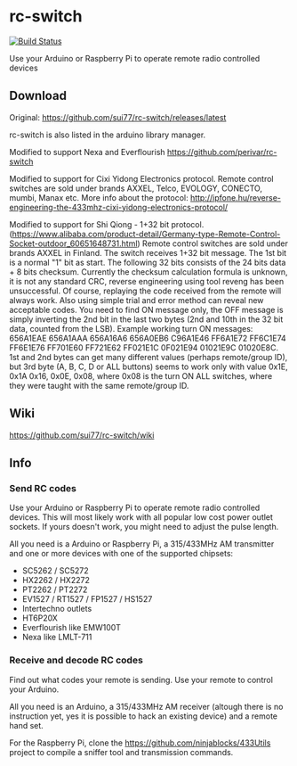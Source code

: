 # rc-switch
[![Build Status](https://travis-ci.org/Attila-FIN/rc-switch.svg?branch=master)](https://travis-ci.org/Attila-FIN/rc-switch)


Use your Arduino or Raspberry Pi to operate remote radio controlled devices

## Download
Original:
https://github.com/sui77/rc-switch/releases/latest

rc-switch is also listed in the arduino library manager.

Modified to support Nexa and Everflourish
https://github.com/perivar/rc-switch

Modified to support for Cixi Yidong Electronics protocol.
Remote control switches are sold under brands AXXEL, Telco, EVOLOGY, CONECTO, mumbi, Manax etc.
More info about the protocol:
http://ipfone.hu/reverse-engineering-the-433mhz-cixi-yidong-electronics-protocol/

Modified to support for Shi Qiong - 1+32 bit protocol.
(https://www.alibaba.com/product-detail/Germany-type-Remote-Control-Socket-outdoor_60651648731.html)
Remote control switches are sold under brands AXXEL in Finland. The switch receives 1+32 bit message. The 1st bit is a normal "1" bit as start. The following 32 bits consists of the 24 bits data + 8 bits checksum. Currently the checksum calculation formula is unknown, it is not any standard CRC, reverse engineering using tool reveng has been unsuccessful. Of course, replaying the code received from the remote will always work. Also using simple trial and error method can reveal new acceptable codes. You need to find ON message only, the OFF message is simply inverting the 2nd bit in the last two bytes (2nd and 10th in the 32 bit data, counted from the LSB). Example working turn ON messages: 656A1EAE 656A1AAA 656A16A6 656A0EB6 C96A1E46 FF6A1E72  FF6C1E74 FF6E1E76 FF701E60 FF721E62 FF021E1C  0F021E94 01021E9C  01020E8C.
1st and 2nd bytes can get many different values (perhaps remote/group ID), but 3rd byte (A, B, C, D or ALL buttons) seems to work only with value 0x1E, 0x1A 0x16, 0x0E, 0x08, where 0x08 is the turn ON ALL switches, where they were taught with the same remote/group ID.

## Wiki
https://github.com/sui77/rc-switch/wiki

## Info
### Send RC codes

Use your Arduino or Raspberry Pi to operate remote radio controlled devices.
This will most likely work with all popular low cost power outlet sockets. If
yours doesn't work, you might need to adjust the pulse length.

All you need is a Arduino or Raspberry Pi, a 315/433MHz AM transmitter and one
or more devices with one of the supported chipsets:

 - SC5262 / SC5272
 - HX2262 / HX2272
 - PT2262 / PT2272
 - EV1527 / RT1527 / FP1527 / HS1527 
 - Intertechno outlets
 - HT6P20X
 - Everflourish like EMW100T
 - Nexa like LMLT-711

### Receive and decode RC codes

Find out what codes your remote is sending. Use your remote to control your
Arduino.

All you need is an Arduino, a 315/433MHz AM receiver (altough there is no
instruction yet, yes it is possible to hack an existing device) and a remote
hand set.

For the Raspberry Pi, clone the https://github.com/ninjablocks/433Utils project to
compile a sniffer tool and transmission commands.
